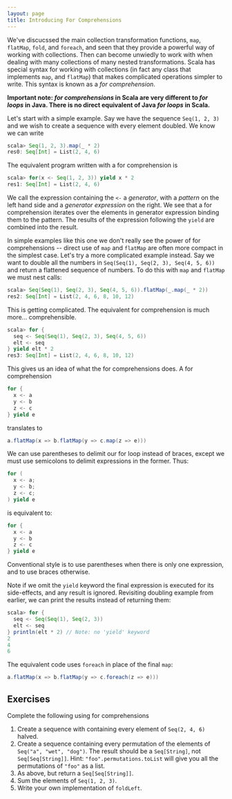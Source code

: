 ```yaml
---
layout: page
title: Introducing For Comprehensions
---
```


We've discucssed the main collection transformation functions, `map`, `flatMap`, `fold`, and `foreach`, and seen that they provide a powerful way of working with collections. Then can become unwiedly to work with when dealing with many collections of many nested transformations. Scala has special syntax for working with collections (in fact any class that implements `map`, and `flatMap`) that makes complicated operations simpler to write. This syntax is known as a *for comprehension*.

**Important note: *for comprehensions* in Scala are very different to *for loops* in Java. There is no direct equivalent of Java *for loops* in Scala.**

Let's start with a simple example. Say we have the sequence `Seq(1, 2, 3)` and we wish to create a sequence with every element doubled. We know we can write

~~~ scala
scala> Seq(1, 2, 3).map(_ * 2)
res0: Seq[Int] = List(2, 4, 6)
~~~

The equivalent program written with a for comprehension is

~~~ scala
scala> for(x <- Seq(1, 2, 3)) yield x * 2
res1: Seq[Int] = List(2, 4, 6)
~~~

We call the expression containing the `<-` a *generator*, with a *pattern* on the left hand side and a *generator expression* on the right. We see that a for comprehension iterates over the elements in generator expression binding them to the pattern. The results of the expression following the `yield` are combined into the result.

In simple examples like this one we don't really see the power of for comprehensions -- direct use of `map` and `flatMap` are often more compact in the simplest case. Let's try a more complicated example instead. Say we want to double all the numbers in `Seq(Seq(1), Seq(2, 3), Seq(4, 5, 6))` and return a flattened sequence of numbers. To do this with `map` and `flatMap` we must nest calls:

~~~ scala
scala> Seq(Seq(1), Seq(2, 3), Seq(4, 5, 6)).flatMap(_.map(_ * 2))
res2: Seq[Int] = List(2, 4, 6, 8, 10, 12)
~~~

This is getting complicated. The equivalent for comprehension is much more... comprehensible.

~~~ scala
scala> for {
  seq <- Seq(Seq(1), Seq(2, 3), Seq(4, 5, 6))
  elt <- seq
} yield elt * 2
res3: Seq[Int] = List(2, 4, 6, 8, 10, 12)
~~~

This gives us an idea of what the for comprehensions does. A for comprehension

~~~ scala
for {
  x <- a
  y <- b
  z <- c
} yield e
~~~

translates to

~~~ scala
a.flatMap(x => b.flatMap(y => c.map(z => e)))
~~~

We can use parentheses to delimit our for loop instead of braces, except we must use semicolons to delimit expressions in the former. Thus:

~~~ scala
for (
  x <- a;
  y <- b;
  z <- c;
) yield e
~~~

is equivalent to:

~~~ scala
for {
  x <- a
  y <- b
  z <- c
} yield e
~~~

Conventional style is to use parentheses when there is only one expression, and to use braces otherwise.

Note if we omit the `yield` keyword the final expression is executed for its side-effects, and any result is ignored. Revisiting doubling example from earlier, we can print the results instead of returning them:

~~~ scala
scala> for {
  seq <- Seq(Seq(1), Seq(2, 3))
  elt <- seq
} println(elt * 2) // Note: no 'yield' keyword
2
4
6
~~~

The equivalent code uses `foreach` in place of the final `map`:

~~~ scala
a.flatMap(x => b.flatMap(y => c.foreach(z => e)))
~~~

## Exercises

Complete the following using for comprehensions

1. Create a sequence with containing every element of `Seq(2, 4, 6)` halved.
1. Create a sequence containing every permutation of the elements of `Seq("a", "wet", "dog")`. The result should be a `Seq[String]`, not `Seq[Seq[String]]`. Hint: `"foo".permutations.toList` will give you all the permutations of `"foo"` as a list.
1. As above, but return a `Seq[Seq[String]]`.
1. Sum the elements of `Seq(1, 2, 3)`.
1. Write your own implementation of `foldLeft`.
